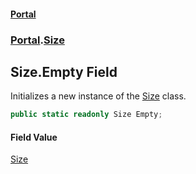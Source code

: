 #### [Portal](index.md 'index')
### [Portal](Portal.md 'Portal').[Size](Size.md 'Portal.Size')

## Size.Empty Field

Initializes a new instance of the [Size](Size.md 'Portal.Size') class.

```csharp
public static readonly Size Empty;
```

#### Field Value
[Size](Size.md 'Portal.Size')